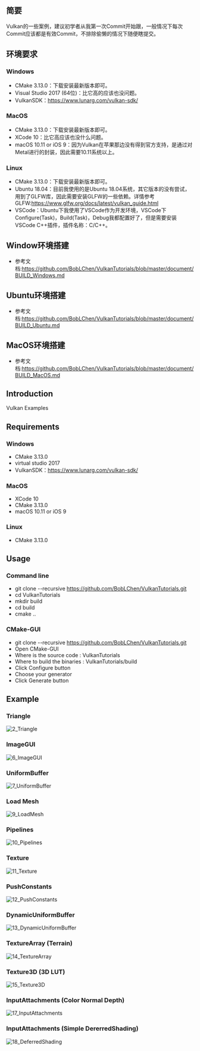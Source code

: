 ## 简要
Vulkan的一些案例，建议初学者从我第一次Commit开始跟，一般情况下每次Commit应该都是有效Commit，不排除偷懒的情况下随便瞎提交。

## 环境要求
### Windows
- CMake 3.13.0：下载安装最新版本即可。
- Visual Studio 2017 (64位)：比它高的应该也没问题。
- VulkanSDK：https://www.lunarg.com/vulkan-sdk/

### MacOS
- CMake 3.13.0：下载安装最新版本即可。
- XCode 10：比它高应该也没什么问题。
- macOS 10.11 or iOS 9：因为Vulkan在苹果那边没有得到官方支持，是通过对Metal进行的封装，因此需要10.11系统以上。

### Linux
- CMake 3.13.0：下载安装最新版本即可。
- Ubuntu 18.04：目前我使用的是Ubuntu 18.04系统，其它版本的没有尝试，用到了GLFW库，因此需要安装GLFW的一些依赖。详情参考GLFW:https://www.glfw.org/docs/latest/vulkan_guide.html
- VSCode：Ubuntu下我使用了VSCode作为开发环境，VSCode下Configure(Task)，Build(Task)，Debug我都配置好了，但是需要安装VSCode C++插件，插件名称：C/C++。

## Window环境搭建
- 参考文档:https://github.com/BobLChen/VulkanTutorials/blob/master/document/BUILD_Windows.md

## Ubuntu环境搭建
- 参考文档:https://github.com/BobLChen/VulkanTutorials/blob/master/document/BUILD_Ubuntu.md

## MacOS环境搭建
- 参考文档:https://github.com/BobLChen/VulkanTutorials/blob/master/document/BUILD_MacOS.md
## Introduction
Vulkan Examples 

## Requirements
### Windows
- CMake 3.13.0
- virtual studio 2017
- VulkanSDK：https://www.lunarg.com/vulkan-sdk/

### MacOS
- XCode 10
- CMake 3.13.0
- macOS 10.11 or iOS 9

### Linux
- CMake 3.13.0

## Usage
### Command line
- git clone --recursive https://github.com/BobLChen/VulkanTutorials.git
- cd VulkanTutorials
- mkdir build
- cd build
- cmake ..

### CMake-GUI
- git clone --recursive https://github.com/BobLChen/VulkanTutorials.git
- Open CMake-GUI
- Where is the source code : VulkanTutorials
- Where to build the binaries : VulkanTutorials/build
- Click Configure button
- Choose your generator
- Click Generate button

## Example

### Triangle
![2_Triangle](https://raw.githubusercontent.com/BobLChen/VulkanTutorials/master/preview/2_Triangle.jpg)

### ImageGUI
![6_ImageGUI](https://raw.githubusercontent.com/BobLChen/VulkanTutorials/master/preview/6_ImageGUI.jpg)

### UniformBuffer
![7_UniformBuffer](https://raw.githubusercontent.com/BobLChen/VulkanTutorials/master/preview/7_UniformBuffer.jpg)

### Load Mesh
![9_LoadMesh](https://raw.githubusercontent.com/BobLChen/VulkanTutorials/master/preview/9_LoadMesh.jpg)

### Pipelines
![10_Pipelines](https://raw.githubusercontent.com/BobLChen/VulkanTutorials/master/preview/10_Pipelines.jpg)

### Texture
![11_Texture](https://raw.githubusercontent.com/BobLChen/VulkanTutorials/master/preview/11_Texture.jpg)

### PushConstants
![12_PushConstants](https://raw.githubusercontent.com/BobLChen/VulkanTutorials/master/preview/12_PushConstants.jpg)

### DynamicUniformBuffer
![13_DynamicUniformBuffer](https://raw.githubusercontent.com/BobLChen/VulkanTutorials/master/preview/13_DynamicUniformBuffer.jpg)

### TextureArray (Terrain)
![14_TextureArray](https://raw.githubusercontent.com/BobLChen/VulkanTutorials/master/preview/14_TextureArray.jpg)

### Texture3D (3D LUT)
![15_Texture3D](https://raw.githubusercontent.com/BobLChen/VulkanTutorials/master/preview/15_Texture3D.jpg)

### InputAttachments (Color Normal Depth)
![17_InputAttachments](https://raw.githubusercontent.com/BobLChen/VulkanTutorials/master/preview/17_InputAttachments.jpg)

### InputAttachments (Simple DererredShading)
![18_DeferredShading](https://raw.githubusercontent.com/BobLChen/VulkanTutorials/master/preview/18_DeferredShading.jpg)
